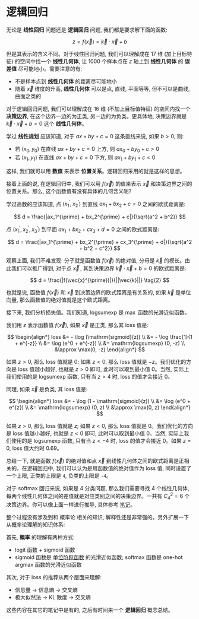
# 逻辑回归

无论是 **线性回归** 问题还是 **逻辑回归** 问题, 我们都是要求解下面的函数:

$$
z = f(\vec{x}) = \vec{k} \cdot \vec{x} + b \tag{1}
$$

但是其表示的含义不同。对于线性回归问题, 我们可以理解成在 17 维 (加上目标特征) 的空间中找一个 **线性几何体**, 让 1000 个样本点在 $z$ 轴上到 **线性几何体** 的 **误差值** 尽可能地小。需要注意的有:

+ 不是样本点到 **线性几何体** 的距离尽可能地小
+ 随着 $\vec{x}$ 维度的升高, **线性几何体** 可以是点, 直线, 平面等等, 但不可以是曲线, 曲面之类的

<!-- 画图工具: https://www.geogebra.org/classic -->

对于逻辑回归问题, 我们可以理解成在 16 维 (不加上目标值特征) 的空间内找一个 **决策边界**, 在这个边界一边的为正类, 另一边的为负类。更具体地, 决策边界就是 $\vec{k} \cdot \vec{x} + b = 0$ 这个 **线性几何体**。

学过 **线性规划** 应该知道, 对于 $a x + b y + c = 0$ 这条直线来说, 如果 $b > 0$, 则:

+ 若 $(x_0, y_0)$ 在直线 $a x + b y + c = 0$ 上方, 则 $a x_0 + b y_0 + c > 0$
+ 若 $(x_1, y_1)$ 在直线 $a x + b y + c = 0$ 下方, 则 $a x_1 + b y_1 + c < 0$

这样, 我们就可以用 **数值** 来表示 **位置关系**。逻辑回归采用的就是这样的思想。

接着上面的说, 在逻辑回归中, 我们可以用 $f(\vec{x})$ 的值来表示 $\vec{x}$ 和决策边界之间的位置关系。那么, 这个函数值有没有具体的几何含义呢?

学过高数的应该知道, 点 $(x_1^{\prime}, x_2^{\prime})$ 到直线 $ax_1 + bx_2 + c = 0$ 之间的欧式距离是:

$$
d = \frac{|ax_1^{\prime} + bx_2^{\prime} + c|}{\sqrt{a^2 + b^2}}
$$

点 $(x_1^{\prime}, x_2^{\prime}, x_3^{\prime})$ 到平面 $ax_1 + bx_2 + cx_3 + d = 0$ 之间的欧式距离是:

$$
d = \frac{|ax_1^{\prime} + bx_2^{\prime} + cx_3^{\prime} + d|}{\sqrt{a^2 + b^2 + c^2}}
$$

观察上面, 我们不难发现: 分子就是函数值 $f(\vec{x})$ 的绝对值, 分母是 $\vec{k}$ 的模长。由此我们可以推广得到, 对于点 $\vec{x}^{\prime}$, 其到决策边界 $\vec{k} \cdot \vec{x} + b = 0$ 的欧式距离是:

$$
d = \frac{|f(\vec{x}^{\prime})|}{||\vec{k}||} \tag{2}
$$

也就是说, 函数值 $f(\vec{x})$ 和 $\vec{x}$ 到决策边界的欧式距离是有关系的, 如果 $\vec{k}$ 是单位向量, 那么函数值的绝对值就是这个欧式距离。

接下来, 我们分析损失值。我们知道, $\mathrm{logsumexp}$ 是 $\max$ 函数的光滑近似函数。

我们用 $z$ 表示函数值 $f(\vec{x})$, 如果 $\vec{x}$ 是正类, 那么其 loss 值是:

$$
\begin{align*}
loss &= - \log (\mathrm{sigmoid}(z)) \\
     &= - \log \frac{1}{1 + e^{-z}} \\
     &= \log (e^0 + e^{-z}) \\
     &= \mathrm{logsumexp} (0, -z) \\
     &\approx \max(0, -z)
\end{align*}
$$

如果 $z > 0$, 那么 loss 值就是 0; 如果 $z < 0$, 那么 loss 值就是 $-z$。我们优化的方向是 loss 值越小越好, 也就是 $z > 0$ 即可, 此时可以取到最小值 $0$。当然, 实际上我们使用的是 $\mathrm{logsumexp}$ 函数, 只有当 $z > 4$ 时, loss 的值才会接近 0。

同理, 如果 $\vec{x}$ 是负类, 其 loss 值是:

$$
\begin{align*}
loss &= - \log (1 - \mathrm{sigmoid}(z)) \\
     &= \log (e^0 + e^{z}) \\
     &= \mathrm{logsumexp} (0, z) \\
     &\approx \max(0, z)
\end{align*}
$$

如果 $z > 0$, 那么 loss 值就是 $z$; 如果 $z < 0$, 那么 loss 值就是 $0$。我们优化的方向是 loss 值越小越好, 也就是 $z < 0$ 即可, 此时可以取到最小值 $0$。当然, 实际上我们使用的是 $\mathrm{logsumexp}$ 函数, 只有当 $z < -4$ 时, loss 的值才会接近 0。如果 $z = 0$, loss 值大约时 0.69。

总结一下, 就是函数 $f(\vec{x})$ 的绝对值和点 $\vec{x}$ 到线性几何体之间的欧式距离是正相关的。在逻辑回归中, 我们可以认为是用函数值的绝对值作为 loss 值, 同时设置了一个上限, 正类的上限是 `4`, 负类的上限是 `-4`。

对于 softmax 回归来说, 如果是 4 分类问题, 那么我们需要寻找 4 个线性几何体, 每两个线性几何体之间的差值就是对应类别之间的决策边界。一共有 $C_4^2 = 6$ 个决策边界。你可以像上面一样进行推导, 具体参考 [笔记](../../basic-knowledge-v1/07_loss.md)。

整个过程没有涉及到和 概率论 相关的知识, 解释性还是非常强的。另外扩展一下从概率论理解的知识体系:

首先, **概率** 的理解有两种方式:

+ logit 函数 + sigmoid 函数
+ sigmoid 函数是 [单位阶跃函数](https://en.wikipedia.org/wiki/Heaviside_step_function) 的光滑近似函数; softmax 函数是 one-hot argmax 函数的光滑近似函数

其次, 对于 loss 的推荐从两个层面来理解:

+ 信息量 → 信息熵 → 交叉熵
+ 极大似然法 → KL 散度 → 交叉熵

这些内容在其它的笔记中是有的, 之后有时间来一个 **逻辑回归** 概念总结。

